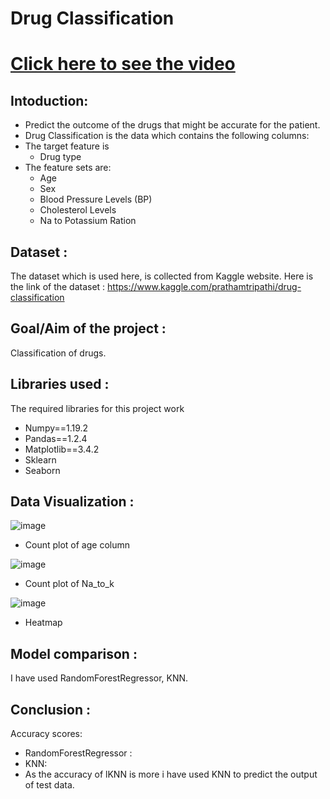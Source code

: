 # Drug Classification
# [Click here to see the video](https://drive.google.com/file/d/1156BtwaLhaX_a1ow31Yd7xF2cazMvqCa/view?usp=sharing)
## Intoduction:
- Predict the outcome of the drugs that might be accurate for the patient.
- Drug Classification is the data which contains the following columns:
- The target feature is
    - Drug type
- The feature sets are:
   - Age
   - Sex
   - Blood Pressure Levels (BP)
   - Cholesterol Levels
   - Na to Potassium Ration


## Dataset :
The dataset which is used here, is collected from Kaggle website. Here is the link of the dataset : https://www.kaggle.com/prathamtripathi/drug-classification

## Goal/Aim of the project :
Classification of drugs.


## Libraries used :
The required libraries for this project work
- Numpy==1.19.2
- Pandas==1.2.4
- Matplotlib==3.4.2
- Sklearn
- Seaborn

## Data Visualization :
![image](https://user-images.githubusercontent.com/79050917/143412186-ec4ed3b6-2d77-41a1-a847-f709cc3e2e76.png)
- Count plot of age column

![image](https://user-images.githubusercontent.com/79050917/143412275-1ed8165e-234c-4c2a-80ef-2fdc8504a7bb.png)
- Count plot of Na_to_k

![image](https://user-images.githubusercontent.com/79050917/143412379-5b15e16b-b290-4934-9231-9ec123c82d75.png)
- Heatmap

## Model comparison :
I have used RandomForestRegressor, KNN.

## Conclusion :
Accuracy scores:
- RandomForestRegressor : 
- KNN:
- As the accuracy of lKNN is more i have used KNN to predict the output of test data.


